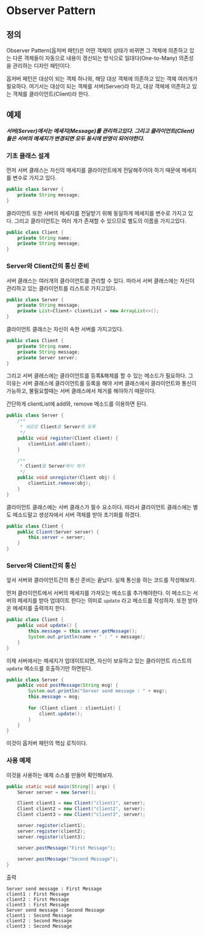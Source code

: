 # Observer Pattern

## 정의
Observer Pattern(옵저버 패턴)은 어떤 객체의 상태가 바뀌면 그 객체에 의존하고 있는 다른 객체들이
자동으로 내용이 갱신되는 방식으로 일대다(One-to-Many) 의존성을 관리하는 디자인 패턴이다.

옵저버 패턴은 대상이 되는 객체 하나와, 해당 대상 객체에 의존하고 있는 객체 여러개가 필요하다.
여기서는 대상이 되는 객체를 서버(Server)라 하고, 대상 객체에 의존하고 있는 객체를 클라이언트(Client)라 한다.

## 예제
***서버(Server)에서는 메세지(Message)를 관리하고있다. 그리고 클라이언트(Client)들은 서버의 메세지가 변경되면 모두 동시에 반영이 되어야한다.***

### 기초 클래스 설계
먼저 서버 클래스는 자신의 메세지를 클라이언트에게 전달해주어야 하기 때문에 메세지를 변수로 가지고 있다.
```java
public class Server {
	private String message;
}
```

클라이언트 또한 서버의 메세지를 전달받기 위해 동일하게 메세지를 변수로 가지고 있다.
그리고 클라이언트는 여러 개가 존재할 수 있으므로 별도의 이름을 가지고있다.
```java
public class Client {
	private String name;
	private String message;
}
```

### Server와 Client간의 통신 준비
서버 클래스는 여러개의 클라이언트를 관리할 수 있다. 따라서 서버 클래스에는 자신이 관리하고 있는 클라이언트를 리스트로 가지고있다.
```java
public class Server {
	private String message;
	private List<Client> clientList = new ArrayList<>();
}
```

클라이언트 클래스는 자신이 속한 서버를 가지고있다.
```java
public class Client {
	private String name;
	private String message;
	private Server server;
}
```

그리고 서버 클래스에는 클라이언트를 등록&해제를 할 수 있는 메소드가 필요하다.
그 이유는 서버 클래스에 클라이언트를 등록을 해야 서버 클래스에서 클라이언트와 통신이 가능하고,
불필요할때는 서버 클래스에서 제거를 해야하기 때문이다.

간단하게 clientList에 add와, remove 메소드를 이용하면 된다.
```java
public class Server {
	/**
	 * 새로운 Client를 Server에 등록
	 */
	public void register(Client client) {
		clientList.add(client);
	}

	/**
	 * Client를 Server에서 제거
	 */
	public void unregister(Client obj) {
		clientList.remove(obj);
	}
}
```

클라이언트 클래스에는 서버 클래스가 필수 요소이다. 따라서 클라이언트 클래스에는 별도 메소드말고
생성자에서 서버 객체를 받아 초기화를 하겠다.
```java
public class Client {
	public Client(Server server) {
		this.server = server;
	}
}
```

### Server와 Client간의 통신
앞서 서버와 클라이언트간의 통신 준비는 끝났다. 실제 통신을 하는 코드를 작성해보자.

먼저 클라이언트에서 서버의 메세지를 가져오는 메소드를 추가해야한다.
이 메소드는 서버의 메세지를 받아 업데이트 한다는 의미로 `update` 라고 메소드를 작성하자.
또한 받아온 메세지를 출력까지 한다.
```java
public class Client {
	public void update() {
		this.message = this.server.getMessage();
		System.out.println(name + " : " + message);
	}
}
```

이제 서버에서는 메세지가 업데이트되면, 자신이 보유하고 있는 클라이언트 리스트의 `update` 메소드를 호출하기만 하면된다.
```java
public class Server {
	public void postMessage(String msg) {
        System.out.println("Server send message : " + msg);
        this.message = msg;
        
        for (Client client : clientList) {
        	client.update();
        }
	}
}
```

이것이 옵저버 패턴의 핵심 로직이다.

### 사용 예제
이것을 사용하는 예제 소스를 만들어 확인해보자.
```java
public static void main(String[] args) {
	Server server = new Server();

	Client client1 = new Client("client1", server);
	Client client2 = new Client("client2", server);
	Client client3 = new Client("client3", server);

	server.register(client1);
	server.register(client2);
	server.register(client3);

	server.postMessage("First Message");
	
	server.postMessage("Second Message");
}
```

출력
```
Server send message : First Message
client1 : First Message
client2 : First Message
client3 : First Message
Server send message : Second Message
client1 : Second Message
client2 : Second Message
client3 : Second Message
```